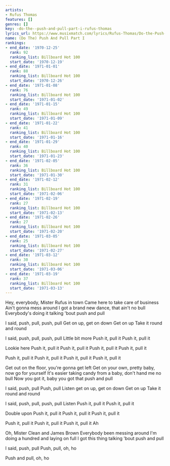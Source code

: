 ```yaml
---
artists:
- Rufus Thomas
features: []
genres: []
key: -do-the--push-and-pull-part-i-rufus-thomas
lyrics_url: https://www.musixmatch.com/lyrics/Rufus-Thomas/Do-the-Push-and-Pull-Part-I
name: (Do The) Push And Pull Part I
rankings:
- end_date: '1970-12-25'
  rank: 92
  ranking_list: Billboard Hot 100
  start_date: '1970-12-19'
- end_date: '1971-01-01'
  rank: 88
  ranking_list: Billboard Hot 100
  start_date: '1970-12-26'
- end_date: '1971-01-08'
  rank: 76
  ranking_list: Billboard Hot 100
  start_date: '1971-01-02'
- end_date: '1971-01-15'
  rank: 49
  ranking_list: Billboard Hot 100
  start_date: '1971-01-09'
- end_date: '1971-01-22'
  rank: 41
  ranking_list: Billboard Hot 100
  start_date: '1971-01-16'
- end_date: '1971-01-29'
  rank: 40
  ranking_list: Billboard Hot 100
  start_date: '1971-01-23'
- end_date: '1971-02-05'
  rank: 36
  ranking_list: Billboard Hot 100
  start_date: '1971-01-30'
- end_date: '1971-02-12'
  rank: 31
  ranking_list: Billboard Hot 100
  start_date: '1971-02-06'
- end_date: '1971-02-19'
  rank: 27
  ranking_list: Billboard Hot 100
  start_date: '1971-02-13'
- end_date: '1971-02-26'
  rank: 27
  ranking_list: Billboard Hot 100
  start_date: '1971-02-20'
- end_date: '1971-03-05'
  rank: 25
  ranking_list: Billboard Hot 100
  start_date: '1971-02-27'
- end_date: '1971-03-12'
  rank: 30
  ranking_list: Billboard Hot 100
  start_date: '1971-03-06'
- end_date: '1971-03-19'
  rank: 37
  ranking_list: Billboard Hot 100
  start_date: '1971-03-13'
---
```

Hey, everybody, Mister Rufus in town
Came here to take care of business
Ain't gonna mess around
I got a brand new dance, that ain't no bull
Everybody's doing it talking 'bout push and pull

I said, push, pull, push, pull
Get on up, get on down
Get on up
Take it round and round

I said, push, pull, push, pull
Little bit more
Push it, pull it
Push it, pull it

Lookie here
Push it, pull it
Push it, pull it
Push it, pull it
Push it, pull it

Push it, pull it
Push it, pull it
Push it, pull it
Push it, pull it

Get out on the floor, you're gonna get left
Get on your own, pretty baby, now go for yourself
It's easier taking candy from a baby, don't hand me no bull
Now you got it, baby you got that push and pull

I said, push, pull
Push, pull
Listen get on up, get on down
Get on up
Take it round and round

I said, push, pull, push, pull
Listen
Push it, pull it
Push it, pull it

Double upon
Push it, pull it
Push it, pull it
Push it, pull it

Push it, pull it
Push it, pull it
Push it, pull it
Ah

Oh, Mister Clean and James Brown
Everybody been messing around
I'm doing a hundred and laying on full
I got this thing talking 'bout push and pull

I said, push, pull
Push, pull, oh, ho

Push and pull, oh, ho
